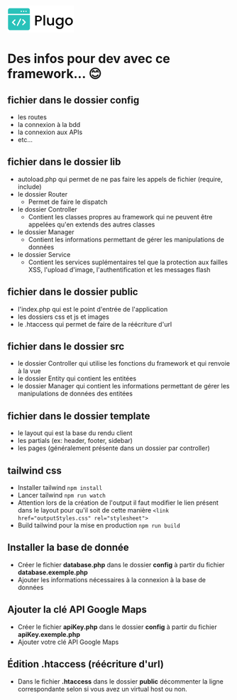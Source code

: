 <img src="public/images/plugo-logo.png" alt="Plugo" width="150"/>

# Des infos pour dev avec ce framework... 😊

## fichier dans le dossier config

- les routes
- la connexion à la bdd
- la connexion aux APIs
- etc...

## fichier dans le dossier lib

- autoload.php qui permet de ne pas faire les appels de fichier (require, include)
- le dossier Router
  - Permet de faire le dispatch 
- le dossier Controller
  - Contient les classes propres au framework qui ne peuvent être appelées qu'en extends des autres classes
- le dossier Manager
  - Contient les informations permettant de gérer les manipulations de données
- le dossier Service
  - Contient les services suplémentaires tel que la protection aux failles XSS, l'upload d'image, l'authentification et les messages flash

## fichier dans le dossier public

- l'index.php qui est le point d'entrée de l'application
- les dossiers css et js et images
- le .htaccess qui permet de faire de la réécriture d'url

## fichier dans le dossier src

- le dossier Controller qui utilise les fonctions du framework et qui renvoie à la vue
- le dossier Entity qui contient les entitées
- le dossier Manager qui contient les informations permettant de gérer les manipulations de données des entitées

## fichier dans le dossier template

- le layout qui est la base du rendu client
- les partials (ex: header, footer, sidebar)
- les pages (généralement présente dans un dossier par controller)

## tailwind css

- Installer tailwind
`npm install`
- Lancer tailwind
`npm run watch`
- Attention lors de la création de l'output il faut modifier le lien présent dans le layout pour qu'il soit de cette manière
`<link href="outputStyles.css" rel="stylesheet">`
- Build tailwind pour la mise en production
`npm run build`

## Installer la base de donnée

- Créer le fichier **database.php** dans le dossier **config** à partir du fichier **database.exemple.php**
- Ajouter les informations nécessaires à la connexion à la base de données

## Ajouter la clé API Google Maps

- Créer le fichier **apiKey.php** dans le dossier **config** à partir du fichier **apiKey.exemple.php**
- Ajouter votre clé API Google Maps


## Édition .htaccess (réécriture d'url)

- Dans le fichier **.htaccess** dans le dossier **public** décommenter la ligne correspondante selon si vous avez un virtual host ou non.
